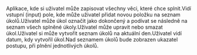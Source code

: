 
Aplikace, kde si uživatel může zapisovat všechny věci, které chce splnit.Vidí vstupní (input) pole, kde může uživatel přidat novou položku na seznam úkolů.Uživatel může úkol označit jako dokončený a podívat se následně na seznam všech splněné úkoly.Uživatel může upravit nebo smazat úkol.Uživatel si může vytvořit seznam úkolů na aktuální den.Uživatel vidí datum, kdy vytvořil úkol.Nad seznamem úkolů bude zobrazen ukazatel postupu, při plnění jednotlivých úkolů.